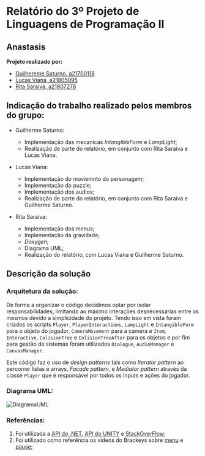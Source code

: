 # Relatório do 3º Projeto de Linguagens de Programação II

## Anastasis

**Projeto realizado por:**
- [Guilhereme Saturno, a21700118](https://github.com/guisaturno)
- [Lucas Viana, a21805095](https://github.com/LucasViana18)
- [Rita Saraiva, a21807278](https://github.com/RitaSaraiva)

## Indicação do trabalho realizado pelos membros do grupo:

- Guilherme Saturno:
  - Implementação das mecanicas _IntangibleForm_ e _LampLight_;
  - Realização de parte do relatório, em conjunto com Rita Saraiva e Lucas
  Viana.

- Lucas Viana:
  - Implementação do moviemnto do personagem;
  - Implementação do puzzle;
  - Implementação dos audios;
  - Realização de parte do relatório, em conjunto com Rita Saraiva e Guilherme Saturno.

- Rita Saraiva:
  - Implementação dos menus;
  - Implementação da gravidade;
  - _Doxygen_;
  - Diagrama UML;
  - Realização do relatório, com Lucas Viana e Guilherme Saturno.

## Descrição da solução

### Arquitetura da solução:

De forma a organizar o código decidimos optar por isolar responsabilidades, limitando ao máximo interações desnecessárias entre os mesmos devido a simplicidade do projeto. Tendo isso em vista foram criados os scripts `Player`, `PlayerInteractions`, `LampLight` e `IntangibleForm` para o objeto do jogador, `CameraMovement` para a camera e `Item`, `Interactive`, `ColisionTree` e `ColisionTreeAfter` para os objetos e por fim para gestão de sistemas foram utilizados `Dialogue`, `AudioManager` e `CanvasManager`.

Este código faz o uso de _design patterns_ tais como 
_Iterator pattern_ ao percorrer listas e arrays, _Facade pattern_, e _Mediator pattern_ através da classe `Player` que é responsável por todos os inputs e ações do jogador.

### Diagrama UML:

![DiagramaUML](diagramaUML.png)

### Referências:

1. Foi utilizada a [API do .NET](https://docs.microsoft.com/en-us/dotnet/api/), [API do UNITY](https://docs.unity3d.com/ScriptReference/) e 
[StackOverFlow](https://stackoverflow.com/);
2. Foi utilizado como referência os videos do Brackeys sobre [menu](https://www.youtube.com/watch?v=zc8ac_qUXQY) e [pause](https://www.youtube.com/watch?v=JivuXdrIHK0);
